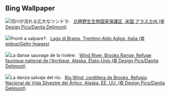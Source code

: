 ## Bing Wallpaper
![](https://www.bing.com/th?id=OHR.WindRiverAlaska_JA-JP3464622657_UHD.jpg&w=1000)河川が流れる広大なツンドラ:&nbsp;&ensp;[北極野生生物国家保護区, 米国 アラスカ州 (© Design Pics/Danita Delimont)](https://www.bing.com/th?id=OHR.WindRiverAlaska_JA-JP3464622657_UHD.jpg)
<br><br/>
![](https://www.bing.com/th?id=OHR.LakeInItalianNonni_IT-IT2833873964_UHD.jpg&w=1000)Pronti a salpare?:&nbsp;&ensp;[Lago di Braies, Trentino-Aldo Adige, Italia (© pidjoe/Getty Images)](https://www.bing.com/th?id=OHR.LakeInItalianNonni_IT-IT2833873964_UHD.jpg)
<br><br/>
![](https://www.bing.com/th?id=OHR.WindRiverAlaska_FR-FR4031245371_UHD.jpg&w=1000)La danse sauvage de la rivière:&nbsp;&ensp;[Wind River, Brooks Range, Refuge faunique national de l'Arctique, Alaska, États-Unis (© Design Pics/Danita Delimont)](https://www.bing.com/th?id=OHR.WindRiverAlaska_FR-FR4031245371_UHD.jpg)
<br><br/>
![](https://www.bing.com/th?id=OHR.WindRiverAlaska_ES-ES8759556156_UHD.jpg&w=1000)La danza salvaje del río:&nbsp;&ensp;[Río Wind, cordillera de Brooks, Refugio Nacional de Vida Silvestre del Ártico, Alaska, EE. UU. (© Design Pics/Danita Delimont)](https://www.bing.com/th?id=OHR.WindRiverAlaska_ES-ES8759556156_UHD.jpg)
<br><br/>
